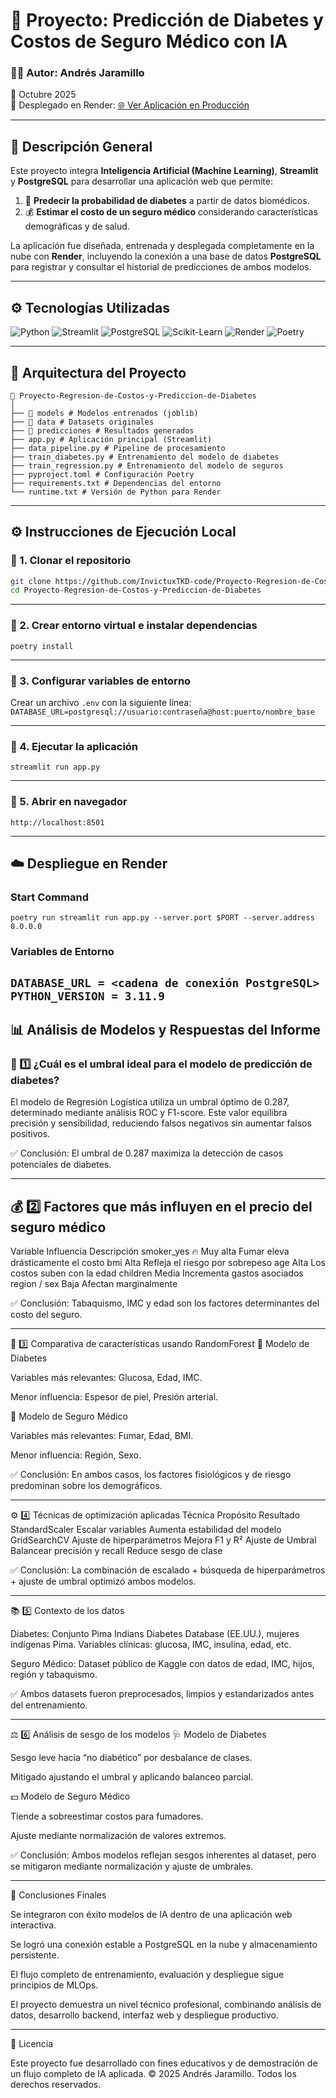 # 🧠 Proyecto: Predicción de Diabetes y Costos de Seguro Médico con IA

### 👨‍💻 Autor: **Andrés Jaramillo**  
📅 Octubre 2025  
🚀 Desplegado en Render: [🌐 Ver Aplicación en Producción](https://proyecto-regresion-de-costos-y-6m7d.onrender.com)

---

## 🧩 Descripción General

Este proyecto integra **Inteligencia Artificial (Machine Learning)**, **Streamlit** y **PostgreSQL** para desarrollar una aplicación web que permite:

1. 🏥 **Predecir la probabilidad de diabetes** a partir de datos biomédicos.  
2. 💰 **Estimar el costo de un seguro médico** considerando características demográficas y de salud.

La aplicación fue diseñada, entrenada y desplegada completamente en la nube con **Render**, incluyendo la conexión a una base de datos **PostgreSQL** para registrar y consultar el historial de predicciones de ambos modelos.

---

## ⚙️ Tecnologías Utilizadas

![Python](https://img.shields.io/badge/Python-3.11-blue?logo=python)
![Streamlit](https://img.shields.io/badge/Streamlit-Web_App-red?logo=streamlit)
![PostgreSQL](https://img.shields.io/badge/PostgreSQL-Database-blue?logo=postgresql)
![Scikit-Learn](https://img.shields.io/badge/Scikit--Learn-Machine_Learning-orange?logo=scikit-learn)
![Render](https://img.shields.io/badge/Render-Deployment-black?logo=render)
![Poetry](https://img.shields.io/badge/Poetry-Dependency_Manager-purple?logo=poetry)

---

## 🧠 Arquitectura del Proyecto
```
📁 Proyecto-Regresion-de-Costos-y-Prediccion-de-Diabetes
│
├── 📂 models # Modelos entrenados (joblib)
├── 📂 data # Datasets originales
├── 📂 predicciones # Resultados generados
├── app.py # Aplicación principal (Streamlit)
├── data_pipeline.py # Pipeline de procesamiento
├── train_diabetes.py # Entrenamiento del modelo de diabetes
├── train_regression.py # Entrenamiento del modelo de seguros
├── pyproject.toml # Configuración Poetry
├── requirements.txt # Dependencias del entorno
└── runtime.txt # Versión de Python para Render
```
---

## ⚙️ Instrucciones de Ejecución Local

### 🔹 1. Clonar el repositorio
```bash
git clone https://github.com/InvictuxTKD-code/Proyecto-Regresion-de-Costos-y-Prediccion-de-Diabetes
cd Proyecto-Regresion-de-Costos-y-Prediccion-de-Diabetes
```

---

### 🔹 2. Crear entorno virtual e instalar dependencias
```
poetry install
```
---

### 🔹 3. Configurar variables de entorno
Crear un archivo ```.env``` con la siguiente línea:
```DATABASE_URL=postgresql://usuario:contraseña@host:puerto/nombre_base```

---

### 🔹 4. Ejecutar la aplicación
```streamlit run app.py```

---

### 🔹 5. Abrir en navegador
```http://localhost:8501```

---

## ☁️ Despliegue en Render

### Start Command
```poetry run streamlit run app.py --server.port $PORT --server.address 0.0.0.0```

### Variables de Entorno
```DATABASE_URL = <cadena de conexión PostgreSQL>```
```PYTHON_VERSION = 3.11.9```
---
## 📊 Análisis de Modelos y Respuestas del Informe
### 🧩 1️⃣ ¿Cuál es el umbral ideal para el modelo de predicción de diabetes?

El modelo de Regresión Logística utiliza un umbral óptimo de 0.287, determinado mediante análisis ROC y F1-score.
Este valor equilibra precisión y sensibilidad, reduciendo falsos negativos sin aumentar falsos positivos.

✅ Conclusión: El umbral de 0.287 maximiza la detección de casos potenciales de diabetes.

---

## 💰 2️⃣ Factores que más influyen en el precio del seguro médico
Variable	Influencia	Descripción
smoker_yes	🔥 Muy alta	Fumar eleva drásticamente el costo
bmi	Alta	Refleja el riesgo por sobrepeso
age	Alta	Los costos suben con la edad
children	Media	Incrementa gastos asociados
region / sex	Baja	Afectan marginalmente

✅ Conclusión: Tabaquismo, IMC y edad son los factores determinantes del costo del seguro.

---

🌲 3️⃣ Comparativa de características usando RandomForest
🔹 Modelo de Diabetes

Variables más relevantes: Glucosa, Edad, IMC.

Menor influencia: Espesor de piel, Presión arterial.

🔹 Modelo de Seguro Médico

Variables más relevantes: Fumar, Edad, BMI.

Menor influencia: Región, Sexo.

✅ Conclusión: En ambos casos, los factores fisiológicos y de riesgo predominan sobre los demográficos.

---

⚙️ 4️⃣ Técnicas de optimización aplicadas
Técnica	Propósito	Resultado
StandardScaler	Escalar variables	Aumenta estabilidad del modelo
GridSearchCV	Ajuste de hiperparámetros	Mejora F1 y R²
Ajuste de Umbral	Balancear precisión y recall	Reduce sesgo de clase

✅ Conclusión: La combinación de escalado + búsqueda de hiperparámetros + ajuste de umbral optimizó ambos modelos.

---

📚 5️⃣ Contexto de los datos

Diabetes: Conjunto Pima Indians Diabetes Database (EE.UU.), mujeres indígenas Pima.
Variables clínicas: glucosa, IMC, insulina, edad, etc.

Seguro Médico: Dataset público de Kaggle con datos de edad, IMC, hijos, región y tabaquismo.

✅ Ambos datasets fueron preprocesados, limpios y estandarizados antes del entrenamiento.

---

⚖️ 6️⃣ Análisis de sesgo de los modelos
🩺 Modelo de Diabetes

Sesgo leve hacia “no diabético” por desbalance de clases.

Mitigado ajustando el umbral y aplicando balanceo parcial.

💵 Modelo de Seguro Médico

Tiende a sobreestimar costos para fumadores.

Ajuste mediante normalización de valores extremos.

✅ Conclusión: Ambos modelos reflejan sesgos inherentes al dataset, pero se mitigaron mediante normalización y ajuste de umbrales.

---

🧠 Conclusiones Finales

Se integraron con éxito modelos de IA dentro de una aplicación web interactiva.

Se logró una conexión estable a PostgreSQL en la nube y almacenamiento persistente.

El flujo completo de entrenamiento, evaluación y despliegue sigue principios de MLOps.

El proyecto demuestra un nivel técnico profesional, combinando análisis de datos, desarrollo backend, interfaz web y despliegue productivo.

---

📎 Licencia

Este proyecto fue desarrollado con fines educativos y de demostración de un flujo completo de IA aplicada.
© 2025 Andrés Jaramillo. Todos los derechos reservados.


